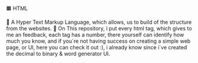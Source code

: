 🟧 HTML

🔰 A Hyper Text Markup Language, which allows, us to build of the structure from the websites.
🔰 On This repository, i put every html tag, which gives to me an feedback, each tag has a number, there yourself can identify how much you know, and if you´re not having success on creating a simple web page, or UI, here you can check it out :), i already know since i´ve created the decimal to binary & word generator UI.
